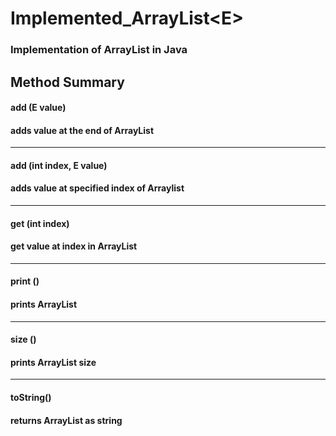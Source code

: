 # Implemented_ArrayList\<E>

### Implementation of ArrayList in Java

## Method Summary

#### add (E value)
#### adds value at the end of ArrayList

* * *
#### add (int index, E value)
#### adds value at specified index of Arraylist

* * *

#### get (int index)
#### get value at index in ArrayList

***

#### print ()
#### prints ArrayList

* * *

#### size ()
#### prints ArrayList size

* * *
#### toString()
#### returns ArrayList as string 




